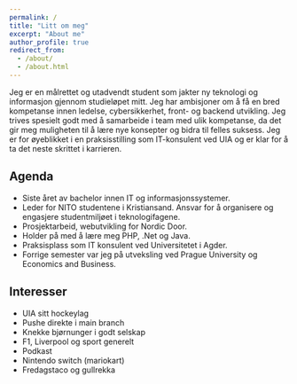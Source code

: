 ```yaml
---
permalink: /
title: "Litt om meg"
excerpt: "About me"
author_profile: true
redirect_from: 
  - /about/
  - /about.html
---
```


Jeg er en målrettet og utadvendt student som jakter ny teknologi og informasjon gjennom studieløpet mitt. Jeg har ambisjoner om å få en bred kompetanse innen ledelse, cybersikkerhet, front- og backend utvikling. Jeg trives spesielt godt med å samarbeide i team med ulik kompetanse, da det gir meg muligheten til å lære nye konsepter og bidra til felles suksess. Jeg er for øyeblikket i en praksisstilling som IT-konsulent ved UIA og er klar for å ta det neste skrittet i karrieren.





Agenda 
------
- Siste året av bachelor innen IT og informasjonssystemer.
- Leder for NITO studentene i Kristiansand. Ansvar for å organisere og engasjere studentmiljøet i teknologifagene.
- Prosjektarbeid, webutvikling for Nordic Door. 
- Holder på med å lære meg PHP, .Net og Java.
- Praksisplass som IT konsulent ved Universitetet i Agder.
- Forrige semester var jeg på utveksling ved Prague University og Economics and Business.



Interesser
------
- UIA sitt hockeylag
- Pushe direkte i main branch
- Knekke bjørnunger i godt selskap
- F1, Liverpool og sport generelt 
- Podkast
- Nintendo switch (mariokart)
- Fredagstaco og gullrekka 




 

